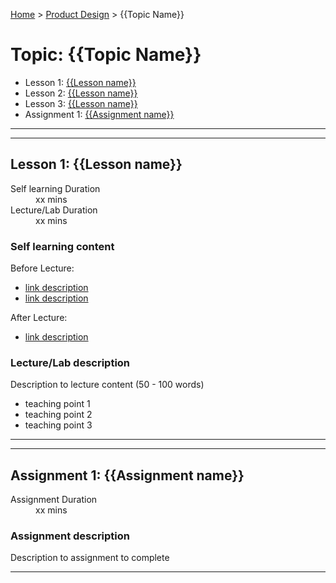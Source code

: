 [Home](../index.md) > [Product Design](./index.md) > {{Topic Name}}

# Topic: {{Topic Name}}

* Lesson 1: [{{Lesson name}}](#lesson-1)
* Lesson 2: [{{Lesson name}}](#lesson-1)
* Lesson 3: [{{Lesson name}}](#lesson-1)
* Assignment 1: [{{Assignment name}}](#assignment-1)

---
---

## Lesson 1: {{Lesson name}}

<dl>
<dt>Self learning Duration</dt>
<dd>xx mins</dd>
<dt>Lecture/Lab Duration</dt>
<dd>xx mins</dd>
</dl>

### Self learning content

Before Lecture:

* [link description](./#)
* [link description](./#)

After Lecture:

* [link description](./#)

### Lecture/Lab description

Description to lecture content (50 - 100 words)

* teaching point 1
* teaching point 2
* teaching point 3

---
---

## Assignment 1: {{Assignment name}}

<dl>
<dt>Assignment Duration</dt>
<dd>xx mins</dd>
</dl>

### Assignment description

Description to assignment to complete

---
